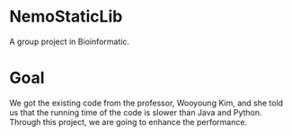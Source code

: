 # NemoStaticLib
A group project in Bioinformatic. 

# Goal
We got the existing code from the professor, Wooyoung Kim, and she told us
that the running time of the code is slower than Java and Python.
Through this project, we are going to enhance the performance.
